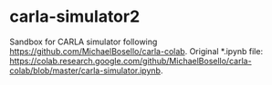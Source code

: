 # carla-simulator2
Sandbox for CARLA simulator following https://github.com/MichaelBosello/carla-colab. Original *.ipynb file: https://colab.research.google.com/github/MichaelBosello/carla-colab/blob/master/carla-simulator.ipynb.
